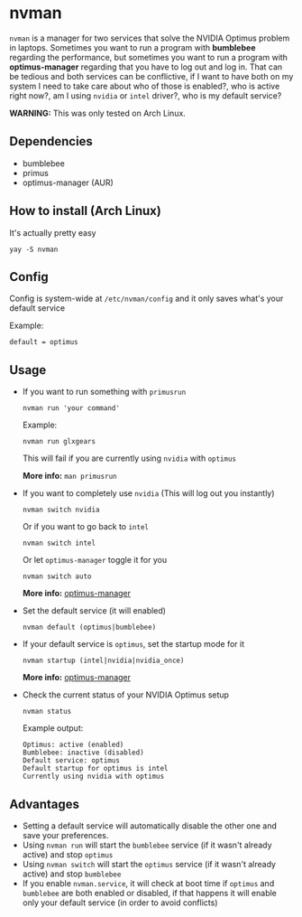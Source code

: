 # nvman

`nvman` is a manager for two services that solve the NVIDIA Optimus problem in laptops.
Sometimes you want to run a program with **bumblebee** regarding the performance, but
sometimes you want to run a program with **optimus-manager** regarding that you have to
log out and log in. That can be tedious and both services can be conflictive, if I want to
have both on my system I need to take care about who of those is enabled?, who is active
right now?, am I using `nvidia` or `intel` driver?, who is my default service? 


**WARNING:** This was only tested on Arch Linux.

## Dependencies 

- bumblebee
- primus
- optimus-manager (AUR)

## How to install (Arch Linux)

It's actually pretty easy

```yay -S nvman```

## Config

Config is system-wide at `/etc/nvman/config` and it only saves what's your default service

Example:

```
default = optimus
```

## Usage 

- If you want to run something with `primusrun`

	```nvman run 'your command'```

	Example:

	```nvman run glxgears``` 

	This will fail if you are currently using `nvidia` with `optimus`

	**More info:** `man primusrun` 

- If you want to completely use `nvidia` (This will log out you instantly)
	
	```nvman switch nvidia```
	
	Or if you want to go back to `intel` 
	
	```nvman switch intel```

	Or let `optimus-manager` toggle it for you

	```nvman switch auto```

	**More info:** [optimus-manager](https://github.com/Askannz/optimus-manager)

- Set the default service (it will enabled)

	```nvman default (optimus|bumblebee)```

- If your default service is `optimus`, set the startup mode for it 

	```nvman startup (intel|nvidia|nvidia_once)```

	**More info:** [optimus-manager](https://github.com/Askannz/optimus-manager)

- Check the current status of your NVIDIA Optimus setup

	```nvman status```

	Example output:

	```none
	Optimus: active (enabled)
	Bumblebee: inactive (disabled)
	Default service: optimus
	Default startup for optimus is intel
	Currently using nvidia with optimus
	```

## Advantages 

- Setting a default service will automatically disable the other one and save your preferences.
- Using `nvman run` will start the `bumblebee` service (if it wasn't already active) 
and stop `optimus` 
- Using `nvman switch` will start the `optimus` service (if it wasn't already active)
and stop `bumblebee`
- If you enable `nvman.service`, it will check at boot time if `optimus` and `bumblebee` are both enabled or disabled, if that happens it will enable only your default service (in order to avoid conflicts)
